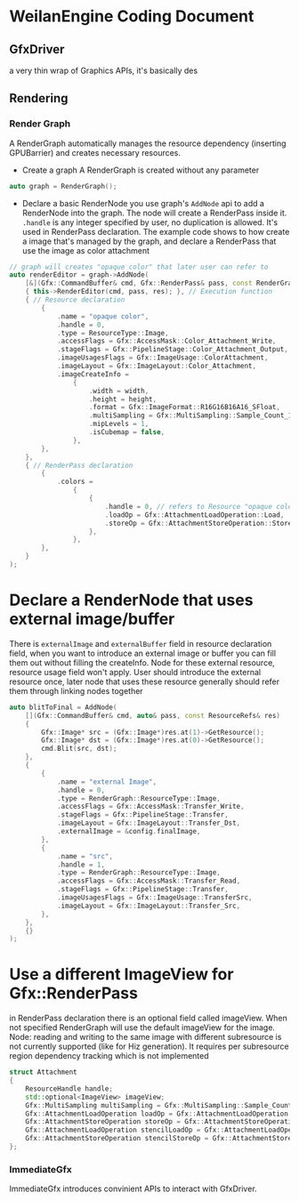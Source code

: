# WeilanEngine Coding Document

## GfxDriver
a very thin wrap of Graphics APIs, it's basically des

## Rendering

### Render Graph
A RenderGraph automatically manages the resource dependency (inserting GPUBarrier) and creates necessary resources.

* Create a graph
A RenderGraph is created without any parameter
```c++
auto graph = RenderGraph();
```

* Declare a basic RenderNode
you use graph's `AddNode` api to add a RenderNode into the graph. The node will create a RenderPass inside it.
`.handle` is any integer specified by user, no duplication is allowed. It's used in RenderPass declaration.
The example code shows to how create a image that's managed by the graph, and declare a RenderPass that use the image as color attachment
```c++
// graph will creates "opaque color" that later user can refer to
auto renderEditor = graph->AddNode(
    [&](Gfx::CommandBuffer& cmd, Gfx::RenderPass& pass, const RenderGraph::ResourceRefs& res)
    { this->RenderEditor(cmd, pass, res); }, // Execution function
    { // Resource declaration
        {
            .name = "opaque color",
            .handle = 0,
            .type = ResourceType::Image,
            .accessFlags = Gfx::AccessMask::Color_Attachment_Write,
            .stageFlags = Gfx::PipelineStage::Color_Attachment_Output,
            .imageUsagesFlags = Gfx::ImageUsage::ColorAttachment,
            .imageLayout = Gfx::ImageLayout::Color_Attachment,
            .imageCreateInfo =
                {
                    .width = width,
                    .height = height,
                    .format = Gfx::ImageFormat::R16G16B16A16_SFloat,
                    .multiSampling = Gfx::MultiSampling::Sample_Count_1,
                    .mipLevels = 1,
                    .isCubemap = false,
                },
        },
    },
    { // RenderPass declaration
        {
            .colors =
                {
                    {
                        .handle = 0, // refers to Resource "opaque color"
                        .loadOp = Gfx::AttachmentLoadOperation::Load,
                        .storeOp = Gfx::AttachmentStoreOperation::Store,
                    },
                },
        },
    }
);
```

# Declare a RenderNode that uses external image/buffer
There is `externalImage` and `externalBuffer` field in resource declaration field, when you want to introduce an external image or buffer you can
fill them out without filling the createInfo. Node for these external resource, resource usage field won't apply. User should introduce the external resource
once, later node that uses these resource generally should refer them through linking nodes together

```c++
auto blitToFinal = AddNode(
    [](Gfx::CommandBuffer& cmd, auto& pass, const ResourceRefs& res)
    {
        Gfx::Image* src = (Gfx::Image*)res.at(1)->GetResource();
        Gfx::Image* dst = (Gfx::Image*)res.at(0)->GetResource();
        cmd.Blit(src, dst);
    },
    {
        {
            .name = "external Image",
            .handle = 0,
            .type = RenderGraph::ResourceType::Image,
            .accessFlags = Gfx::AccessMask::Transfer_Write,
            .stageFlags = Gfx::PipelineStage::Transfer,
            .imageLayout = Gfx::ImageLayout::Transfer_Dst,
            .externalImage = &config.finalImage,
        },
        {
            .name = "src",
            .handle = 1,
            .type = RenderGraph::ResourceType::Image,
            .accessFlags = Gfx::AccessMask::Transfer_Read,
            .stageFlags = Gfx::PipelineStage::Transfer,
            .imageUsagesFlags = Gfx::ImageUsage::TransferSrc,
            .imageLayout = Gfx::ImageLayout::Transfer_Src,
        },
    },
    {}
);
```

# Use a different ImageView for Gfx::RenderPass
in RenderPass declaration there is an optional field called imageView. When not specified RenderGraph will use the default imageView for the image.
Node: reading and writing to the same image with different subresource is not currently supported (like for Hiz generation). It requires per subresource region
dependency tracking which is not implemented

```c++
struct Attachment
{
    ResourceHandle handle;
    std::optional<ImageView> imageView;
    Gfx::MultiSampling multiSampling = Gfx::MultiSampling::Sample_Count_1;
    Gfx::AttachmentLoadOperation loadOp = Gfx::AttachmentLoadOperation::Clear;
    Gfx::AttachmentStoreOperation storeOp = Gfx::AttachmentStoreOperation::Store;
    Gfx::AttachmentLoadOperation stencilLoadOp = Gfx::AttachmentLoadOperation::DontCare;
    Gfx::AttachmentStoreOperation stencilStoreOp = Gfx::AttachmentStoreOperation::DontCare;
};
```

### ImmediateGfx
ImmediateGfx introduces convinient APIs to interact with GfxDriver.
